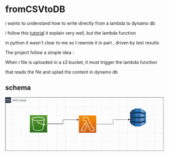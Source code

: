 # fromCSVtoDB

i wanto to understand how to write directly from a lambda to dynamo db

i follow this [tutorial](https://dev.to/aws-builders/how-to-import-csv-data-into-dynamodb-using-lambda-and-s3-event-triggers-24io) it explain very well, but the lambda function 

in python it wasn't clear to me so I rewrote it in part , driven by test results

The project follow a simple idea : 

When i file is uploaded in a s3 bucket, it must trigger the lambda function 

that reads the file and uplad the content in dynamo db

## schema 

![schema](screenshoot/schema1.jpg)